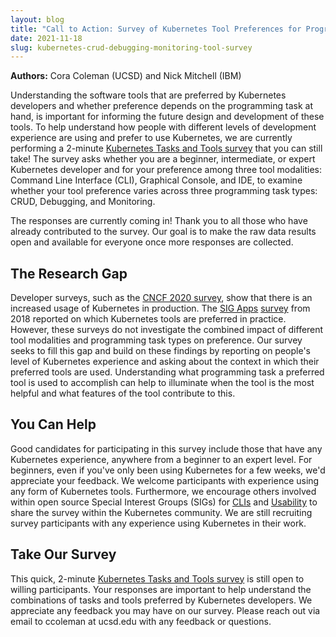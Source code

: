 ```yaml
---
layout: blog
title: "Call to Action: Survey of Kubernetes Tool Preferences for Programming Tasks"
date: 2021-11-18
slug: kubernetes-crud-debugging-monitoring-tool-survey
---
```


**Authors:** Cora Coleman (UCSD) and Nick Mitchell (IBM)

Understanding the software tools that are preferred by Kubernetes developers and whether preference depends on the programming task at hand, is important for informing the future design and development of these tools. To help understand how people with different levels of development experience are using and prefer to use Kubernetes, we are currently performing a 2-minute [Kubernetes Tasks and Tools survey](https://forms.gle/CcXwjx1Tftkp7KAW9) that you can still take! The survey asks whether you are a beginner, intermediate, or expert Kubernetes developer and for your preference among three tool modalities: Command Line Interface (CLI), Graphical Console, and IDE, to examine whether your tool preference varies across three programming task types: CRUD, Debugging, and Monitoring.

The responses are currently coming in! Thank you to all those who have already contributed to the survey. Our goal is to make the raw data results open and available for everyone once more responses are collected.

## The Research Gap

Developer surveys, such as the [CNCF 2020 survey](https://www.cncf.io/wp-content/uploads/2020/11/CNCF_Survey_Report_2020.pdf), show that there is an increased usage of Kubernetes in production. The [SIG Apps](https://github.com/kubernetes/community/tree/master/sig-apps) [survey](https://kubernetes.io/blog/2018/04/24/kubernetes-application-survey-results-2018/) from 2018 reported on which Kubernetes tools are preferred in practice. However, these surveys do not investigate the combined impact of different tool modalities and programming task types on preference. Our survey seeks to fill this gap and build on these findings by reporting on people's level of Kubernetes experience and asking about the context in which their preferred tools are used. Understanding what programming task a preferred tool is used to accomplish can help to illuminate when the tool is the most helpful and what features of the tool contribute to this.

## You Can Help

Good candidates for participating in this survey include those that have any Kubernetes experience, anywhere from a beginner to an expert level. For beginners, even if you've only been using Kubernetes for a few weeks, we'd appreciate your feedback. We welcome participants with experience using any form of Kubernetes tools. Furthermore, we encourage others involved within open source Special Interest Groups (SIGs) for [CLIs](https://github.com/kubernetes/community/blob/master/sig-cli/README.md) and [Usability](https://github.com/kubernetes-sigs/sig-usability) to share the survey within the Kubernetes community. We are still recruiting survey participants with any experience using Kubernetes in their work.

## Take Our Survey

This quick, 2-minute [Kubernetes Tasks and Tools survey](https://forms.gle/CcXwjx1Tftkp7KAW9) is still open to willing participants. Your responses are important to help understand the combinations of tasks and tools preferred by Kubernetes developers. We appreciate any feedback you may have on our survey. Please reach out via email to ccoleman at ucsd.edu with any feedback or questions.
